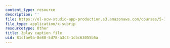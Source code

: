 ```yaml
---
content_type: resource
description: ''
file: https://ol-ocw-studio-app-production.s3.amazonaws.com/courses/5-111sc-principles-of-chemical-science-fall-2014/81cfae9a8e805d78a3c31cbc63055b5a_ed_XR1BzuQs.vtt
file_type: application/x-subrip
resourcetype: Other
title: 3play caption file
uid: 81cfae9a-8e80-5d78-a3c3-1cbc63055b5a
---
```

